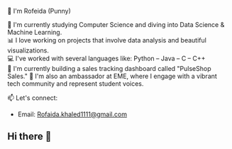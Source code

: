 👋 I'm Rofeida (Punny)

🔭 I'm currently studying Computer Science and diving into Data Science & Machine Learning.  
📊 I love working on projects that involve data analysis and beautiful visualizations.  
💻 I've worked with several languages like: Python – Java – C – C++  
🌱 I'm currently building a sales tracking dashboard called "PulseShop Sales."
🌟 I'm also an ambassador at EME, where I engage with a vibrant tech community and represent student voices.

📫 Let's connect:
- Email: Rofaida.khaled1111@gmail.com

## Hi there 👋

<!--
**Rofaida050/Rofaida050** is a ✨ _special_ ✨ repository because its `README.md` (this file) appears on your GitHub profile.

Here are some ideas to get you started:

- 🔭 I’m currently working on ...
- 🌱 I’m currently learning ...
- 👯 I’m looking to collaborate on ...
- 🤔 I’m looking for help with ...
- 💬 Ask me about ...
- 📫 How to reach me: ...
- 😄 Pronouns: ...
- ⚡ Fun fact: ...
-->

